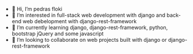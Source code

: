 - 👋 Hi, I’m pedras floki
- 👀 I’m interested in full-stack web development with django and back-end web debelopment with django-rest-framework 
- 🌱 I’m currently learning django, django-rest-framework, python, bootstrap jQuery and some javascript
- 💞️ I’m looking to collaborate on web projects built with django or django-rest-framework

<!---
pedrasfloki/pedrasfloki is a ✨ special ✨ repository because its `README.md` (this file) appears on your GitHub profile.
You can click the Preview link to take a look at your changes.
--->
